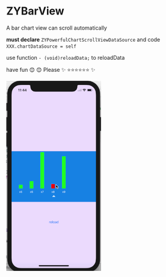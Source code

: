 # ZYBarView
A bar chart view can scroll automatically

**must declare**   `ZYPowerfulChartScrollViewDataSource`  and code `XXX.chartDataSource = self`

use function `- (void)reloadData;`  to reloadData

have fun  :blush:   :blush:  Please :sparkles: :star::star::star::star::star::star: :sparkles:

![image](https://github.com/892041548/readme_add_pic/raw/master/images/ZYBarView.gif)
